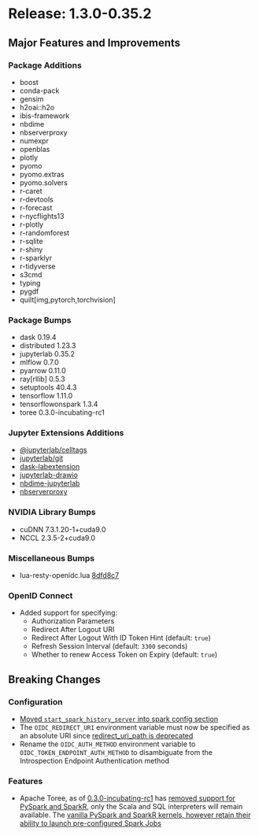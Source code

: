 # Release: 1.3.0-0.35.2

## Major Features and Improvements

### Package Additions

* boost
* conda-pack
* gensim
* h2oai::h2o
* ibis-framework
* nbdime
* nbserverproxy
* numexpr
* openblas
* plotly
* pyomo
* pyomo.extras
* pyomo.solvers
* r-caret
* r-devtools
* r-forecast
* r-nycflights13
* r-plotly
* r-randomforest
* r-sqlite
* r-shiny
* r-sparklyr
* r-tidyverse
* s3cmd
* typing
* pygdf
* quilt[img,pytorch,torchvision]

### Package Bumps

* dask 0.19.4
* distributed 1.23.3
* jupyterlab 0.35.2
* mlflow 0.7.0
* pyarrow 0.11.0
* ray[rllib] 0.5.3
* setuptools 40.4.3
* tensorflow 1.11.0
* tensorflowonspark 1.3.4
* toree 0.3.0-incubating-rc1

### Jupyter Extensions Additions

* [@jupyterlab/celltags](https://github.com/jupyterlab/jupyterlab-celltags)
* [jupyterlab/git](https://github.com/jupyterlab/jupyterlab-git)
* [dask-labextension](https://github.com/dask/dask-labextension)
* [jupyterlab-drawio](https://github.com/QuantStack/jupyterlab-drawio)
* [nbdime-jupyterlab](https://github.com/jupyter/nbdime)
* [nbserverproxy](https://github.com/jupyterhub/nbserverproxy)

### NVIDIA Library Bumps

* cuDNN 7.3.1.20-1+cuda9.0
* NCCL 2.3.5-2+cuda9.0

### Miscellaneous Bumps

* lua-resty-openidc.lua [8dfd8c7](https://github.com/zmartzone/lua-resty-openidc/commit/8dfd8c790cfd5af3af0b8a0cdf705baf568ef3ae)

### OpenID Connect

* Added support for specifying:
  * Authorization Parameters
  * Redirect After Logout URI
  * Redirect After Logout With ID Token Hint (default: `true`)
  * Refresh Session Interval (default: `3300` seconds)
  * Whether to renew Access Token on Expiry (default: `true`)

## Breaking Changes

### Configuration

* [Moved `start_spark_history_server` into spark config section](https://github.com/dcos-labs/dcos-jupyterlab-service/pull/4)
* The `OIDC_REDIRECT_URI` environment variable must now be specified as an absolute URI since [redirect_uri_path is deprecated](https://github.com/zmartzone/lua-resty-openidc/commit/0f2a68b82cf4849fc3efe4b25c389fc45377fc63)
* Rename the `OIDC_AUTH_METHOD` environment variable to `OIDC_TOKEN_ENDPOINT_AUTH_METHOD` to disambiguate from the Introspection Endpoint Authentication method

### Features

* Apache Toree, as of [0.3.0-incubating-rc1](https://github.com/apache/incubator-toree/releases/tag/v0.3.0-incubating-rc1) has [removed support for PySpark and SparkR](https://github.com/apache/incubator-toree/commit/276165ae2ac136a59d208058a031caf769bb312e), only the Scala and SQL interpreters will remain available. The [vanilla PySpark and SparkR kernels, however retain their ability to launch pre-configured Spark Jobs](https://github.com/dcos-labs/dcos-jupyterlab-service/blob/master/jupyter_notebook_config.py#L231-L232)
